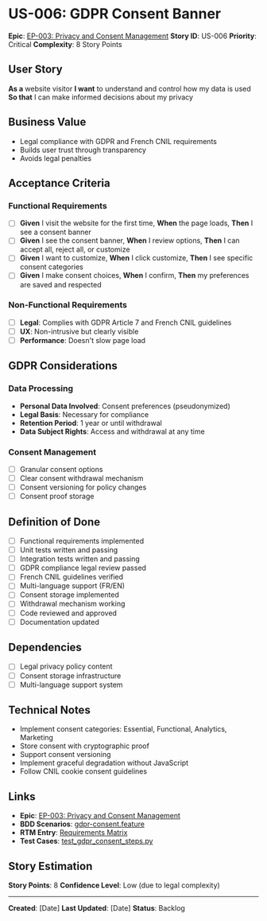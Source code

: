# US-006: GDPR Consent Banner

**Epic**: [EP-003: Privacy and Consent Management](../epics/EP-003-privacy-and-consent-management.md)
**Story ID**: US-006
**Priority**: Critical
**Complexity**: 8 Story Points

## User Story
**As a** website visitor
**I want** to understand and control how my data is used
**So that** I can make informed decisions about my privacy

## Business Value
- Legal compliance with GDPR and French CNIL requirements
- Builds user trust through transparency
- Avoids legal penalties

## Acceptance Criteria
### Functional Requirements
- [ ] **Given** I visit the website for the first time, **When** the page loads, **Then** I see a consent banner
- [ ] **Given** I see the consent banner, **When** I review options, **Then** I can accept all, reject all, or customize
- [ ] **Given** I want to customize, **When** I click customize, **Then** I see specific consent categories
- [ ] **Given** I make consent choices, **When** I confirm, **Then** my preferences are saved and respected

### Non-Functional Requirements
- [ ] **Legal**: Complies with GDPR Article 7 and French CNIL guidelines
- [ ] **UX**: Non-intrusive but clearly visible
- [ ] **Performance**: Doesn't slow page load

## GDPR Considerations
### Data Processing
- **Personal Data Involved**: Consent preferences (pseudonymized)
- **Legal Basis**: Necessary for compliance
- **Retention Period**: 1 year or until withdrawal
- **Data Subject Rights**: Access and withdrawal at any time

### Consent Management
- [ ] Granular consent options
- [ ] Clear consent withdrawal mechanism
- [ ] Consent versioning for policy changes
- [ ] Consent proof storage

## Definition of Done
- [ ] Functional requirements implemented
- [ ] Unit tests written and passing
- [ ] Integration tests written and passing
- [ ] GDPR compliance legal review passed
- [ ] French CNIL guidelines verified
- [ ] Multi-language support (FR/EN)
- [ ] Consent storage implemented
- [ ] Withdrawal mechanism working
- [ ] Code reviewed and approved
- [ ] Documentation updated

## Dependencies
- [ ] Legal privacy policy content
- [ ] Consent storage infrastructure
- [ ] Multi-language support system

## Technical Notes
- Implement consent categories: Essential, Functional, Analytics, Marketing
- Store consent with cryptographic proof
- Support consent versioning
- Implement graceful degradation without JavaScript
- Follow CNIL cookie consent guidelines

## Links
- **Epic**: [EP-003: Privacy and Consent Management](../epics/EP-003-privacy-and-consent-management.md)
- **BDD Scenarios**: [gdpr-consent.feature](../../02-technical/bdd-scenarios/gdpr-consent.feature)
- **RTM Entry**: [Requirements Matrix](../../traceability/requirements-matrix.md)
- **Test Cases**: [test_gdpr_consent_steps.py](../../../tests/bdd/step_definitions/test_gdpr_consent_steps.py)

## Story Estimation
**Story Points**: 8
**Confidence Level**: Low (due to legal complexity)

---
**Created**: [Date]
**Last Updated**: [Date]
**Status**: Backlog